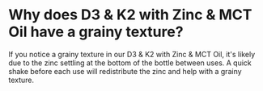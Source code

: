 # Why does D3 & K2 with Zinc & MCT Oil have a grainy texture?

If you notice a grainy texture in our D3 & K2 with Zinc & MCT Oil, it's likely due to the zinc settling at the bottom of the bottle between uses. A quick shake before each use will redistribute the zinc and help with a grainy texture.